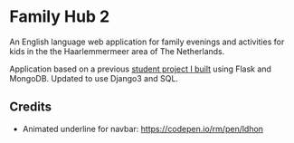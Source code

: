 # Family Hub 2

An English language web application for family evenings and activities for kids in the the Haarlemmermeer area of The Netherlands. 

Application based on a previous [student project I built](https://github.com/AJGreaves/familyhub) using Flask and MongoDB. Updated to use Django3 and SQL.

## Credits
- Animated underline for navbar: https://codepen.io/rm/pen/ldhon